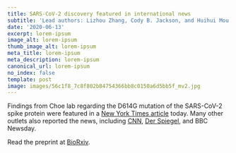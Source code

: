 ```yaml
---
title: SARS-CoV-2 discovery featured in international news
subtitle: 'Lead authors: Lizhou Zhang, Cody B. Jackson, and Huihui Mou'
date: '2020-06-13'
excerpt: lorem-ipsum
image_alt: lorem-ipsum
thumb_image_alt: lorem-ipsum
meta_title: lorem-ipsum
meta_description: lorem-ipsum
canonical_url: lorem-ipsum
no_index: false
template: post
image: images/56c1f8_7c8f802b84754366bb8c0150a6d5bb5f_mv2.jpg
---
```

Findings from Choe lab regarding the D614G mutation of the SARS-CoV-2 spike protein were featured in a [New York Times article](https://www.nytimes.com/2020/06/12/science/coronavirus-mutation-genetics-spike.html) today. Many other outlets also reported the news, including [CNN](https://www.cnn.com/2020/06/12/health/coronavirus-mutations-scripps-gene/index.html), [Der Spiegel](https://www.spiegel.de/wissenschaft/medizin/corona-mutation-koennte-virusvariante-in-europa-ansteckender-machen-a-48aee808-600c-4428-a269-0304058a85d8), and BBC Newsday.

Read the preprint at [BioRxiv](https://www.biorxiv.org/content/10.1101/2020.06.12.148726v1).